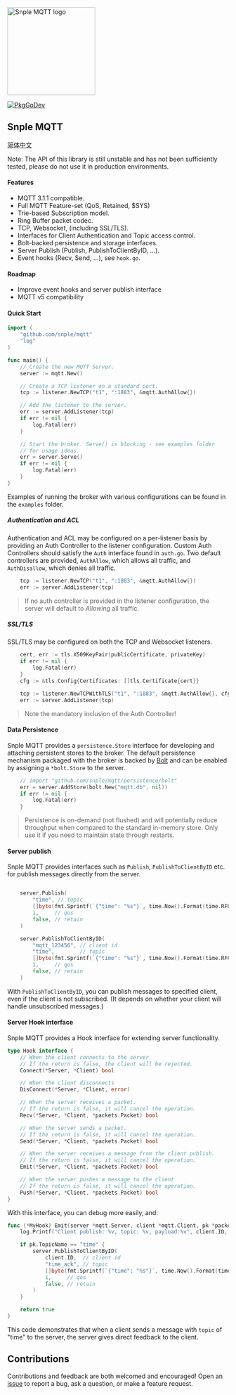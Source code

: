 <img alt="Snple MQTT logo" src="docs/img/logo.png" width="200px">

[![PkgGoDev](https://pkg.go.dev/badge/github.com/snple/mqtt)](https://pkg.go.dev/github.com/snple/mqtt)

## Snple MQTT

[简体中文](README_zh.md)

Note: The API of this library is still unstable and has not been sufficiently tested, please do not use it in production environments.

#### Features
- MQTT 3.1.1 compatible.
- Full MQTT Feature-set (QoS, Retained, $SYS)
- Trie-based Subscription model.
- Ring Buffer packet codec.
- TCP, Websocket, (including SSL/TLS).
- Interfaces for Client Authentication and Topic access control.
- Bolt-backed persistence and storage interfaces.
- Server Publish (Publish, PublishToClientByID, ...).
- Event hooks (Recv, Send, ...), see `hook.go`.

#### Roadmap

- Improve event hooks and server publish interface
- MQTT v5 compatibility

#### Quick Start

``` go
import (
    "github.com/snple/mqtt"
    "log"
)

func main() {
    // Create the new MQTT Server.
    server := mqtt.New()

    // Create a TCP listener on a standard port.
    tcp := listener.NewTCP("t1", ":1883", &mqtt.AuthAllow{})

    // Add the listener to the server.
    err := server.AddListener(tcp)
    if err != nil {
        log.Fatal(err)
    }

    // Start the broker. Serve() is blocking - see examples folder
    // for usage ideas.
    err = server.Serve()
    if err != nil {
        log.Fatal(err)
    }
}
```

Examples of running the broker with various configurations can be found in the `examples` folder.

##### Authentication and ACL

Authentication and ACL may be configured on a per-listener basis by providing an Auth Controller to the listener configuration. Custom Auth Controllers should satisfy the `Auth` interface found in `auth.go`. Two default controllers are provided, `AuthAllow`, which allows all traffic, and `AuthDisallow`, which denies all traffic.

```go
    tcp := listener.NewTCP("t1", ":1883", &mqtt.AuthAllow{})
    err := server.AddListener(tcp)
```

> If no auth controller is provided in the listener configuration, the server will default to _Allowing_ all traffic.

##### SSL/TLS

SSL/TLS may be configured on both the TCP and Websocket listeners.

```go
    cert, err := tls.X509KeyPair(publicCertificate, privateKey)
    if err != nil {
        log.Fatal(err)
    }
    cfg := &tls.Config{Certificates: []tls.Certificate{cert}}

    tcp := listener.NewTCPWithTLS("t1", ":1883", &mqtt.AuthAllow{}, cfg)
    err := server.AddListener(tcp)
```
> Note the mandatory inclusion of the Auth Controller!

#### Data Persistence

Snple MQTT provides a `persistence.Store` interface for developing and attaching persistent stores to the broker. The default persistence mechanism packaged with the broker is backed by [Bolt](https://github.com/etcd-io/bbolt) and can be enabled by assigning a `*bolt.Store` to the server.

```go
    // import "github.com/snple/mqtt/persistence/bolt"
    err = server.AddStore(bolt.New("mqtt.db", nil))
    if err != nil {
        log.Fatal(err)
    }
```
> Persistence is on-demand (not flushed) and will potentially reduce throughput when compared to the standard in-memory store. Only use it if you need to maintain state through restarts.

#### Server publish

Snple MQTT provides interfaces such as `Publish`, `PublishToClientByID` etc. for publish messages directly from the server.

```go

    server.Publish(
        "time", // topic
        []byte(fmt.Sprintf(`{"time": "%s"}`, time.Now().Format(time.RFC3339))), // payload
        1,     // qos
        false, // retain
    )

    server.PublishToClientByID(
        "mqtt_123456", // client id
        "time",        // topic
        []byte(fmt.Sprintf(`{"time": "%s"}`, time.Now().Format(time.RFC3339))), // payload
        1,     // qos
        false, // retain
    )

```

With `PublishToClientByID`, you can publish messages to specified client, even if the client is not subscribed. (It depends on whether your client will handle unsubscribed messages.)

#### Server Hook interface

Snple MQTT provides a Hook interface for extending server functionality.

```go
type Hook interface {
	// When the client connects to the server
	// If the return is false, the client will be rejected.
	Connect(*Server, *Client) bool

	// When the client disconnects
	DisConnect(*Server, *Client, error)

	// When the server receives a packet.
	// If the return is false, it will cancel the operation.
	Recv(*Server, *Client, *packets.Packet) bool

	// When the server sends a packet.
	// If the return is false, it will cancel the operation.
	Send(*Server, *Client, *packets.Packet) bool

	// When the server receives a message from the client publish.
	// If the return is false, it will cancel the operation.
	Emit(*Server, *Client, *packets.Packet) bool

	// When the server pushes a message to the client
	// If the return is false, it will cancel the operation.
	Push(*Server, *Client, *packets.Packet) bool
}
```

With this interface, you can debug more easily, and:

```go
func (*MyHook) Emit(server *mqtt.Server, client *mqtt.Client, pk *packets.Packet) bool {
    log.Printf("Client publish: %v, topic: %v, payload:%v", client.ID, pk.TopicName, pk.Payload)

    if pk.TopicName == "time" {
        server.PublishToClientByID(
            client.ID,  // client id
            "time_ack", // topic
            []byte(fmt.Sprintf(`{"time": "%s"}`, time.Now().Format(time.RFC3339))), // payload
            1,     // qos
            false, // retain
        )
    }

    return true
}

```

This code demonstrates that when a client sends a message with `topic` of "time" to the server, the server gives direct feedback to the client.

## Contributions
Contributions and feedback are both welcomed and encouraged! Open an [issue](https://github.com/snple/mqtt/issues) to report a bug, ask a question, or make a feature request.
